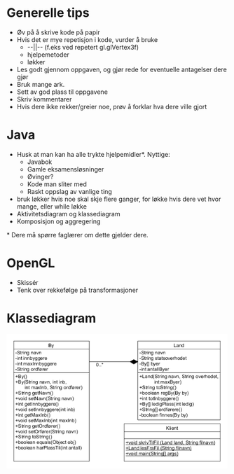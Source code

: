 # Generelle tips
* Øv på å skrive kode på papir
* Hvis det er mye repetisjon i kode, vurder å bruke
  * --||-- (f.eks ved repetert gl.glVertex3f)
  * hjelpemetoder
  * løkker
* Les godt gjennom oppgaven, og gjør rede for eventuelle antagelser dere gjør
* Bruk mange ark. 
* Sett av god plass til oppgavene
* Skriv kommentarer
* Hvis dere ikke rekker/greier noe, prøv å forklar hva dere ville gjort


# Java
* Husk at man kan ha alle trykte hjelpemidler*. Nyttige:
  * Javabok
  * Gamle eksamensløsninger
  * Øvinger?
  * Kode man sliter med
  * Raskt oppslag av vanlige ting
* bruk løkker hvis noe skal skje flere ganger, for løkke hvis dere vet hvor mange, eller while løkke
* Aktivitetsdiagram og klassediagram
* Komposisjon og aggregering

\* Dere må spørre faglærer om dette gjelder dere.


# OpenGL
* Skissér
* Tenk over rekkefølge på transformasjoner

# Klassediagram
![alt tag](https://raw.githubusercontent.com/AudunWA/Krasjkurs_TDAT1001/master/src/krasjkurs/diagram.png)
